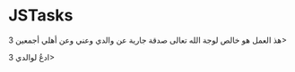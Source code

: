 # JSTasks


هذ العمل هو خالص لوجة الله تعالى صدقة جارية عن والدي وعني وعن أهلي أجمعين 3>

ادعُ لوالدي 3>
